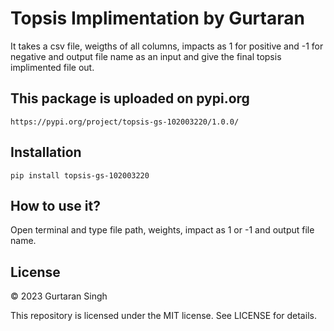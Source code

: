 # Topsis Implimentation by Gurtaran
It takes a csv file, weigths of all columns, impacts as 1 for positive and -1 for negative and output file name as an input and give the final topsis implimented file out.

## This package is uploaded on pypi.org
```https://pypi.org/project/topsis-gs-102003220/1.0.0/```

## Installation
```pip install topsis-gs-102003220```

## How to use it?
Open terminal and type file path, weights, impact as 1 or -1 and output file name.

## License

© 2023 Gurtaran Singh

This repository is licensed under the MIT license. See LICENSE for details.
